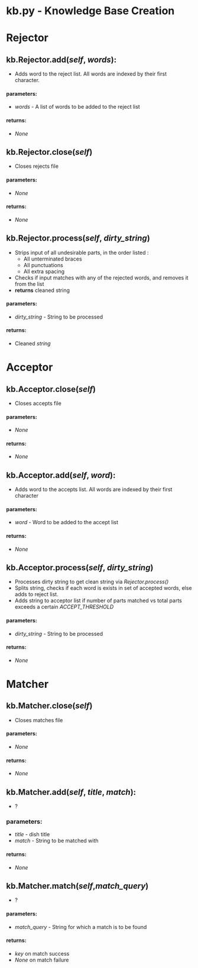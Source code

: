 # kb.py - Knowledge Base Creation

##

# Rejector

##  kb.Rejector.add(*self*, *words*):  
 *  Adds word to the reject list. All words are indexed by their first character.

#### parameters:
- *words* - A list of words to be added to the reject list

#### returns: 
- *None*


## kb.Rejector.close(*self*)
 *  Closes rejects file

#### parameters:
- *None*

#### returns: 
- *None*


## kb.Rejector.process(*self*, *dirty_string*)  
 * Strips input of all undesirable parts, in the order listed :  
    * All unterminated braces
    * All punctuations
    * All extra spacing
 * Checks if input matches with any of the rejected words, and removes it from the list
 * **returns** cleaned string

#### parameters:
- *dirty_string* - String to be processed

#### returns: 
- Cleaned *string*

##

# Acceptor

## kb.Acceptor.close(*self*)
 *  Closes accepts file

#### parameters:
- *None*

#### returns: 
- *None*

## kb.Acceptor.add(*self*, *word*):  
 *  Adds word to the accepts list. All words are indexed by their first character

#### parameters:
- *word* - Word to be added to the accept list
#### returns: 
- *None*

## kb.Acceptor.process(*self*, *dirty_string*)
 * Processes dirty string to get clean string via *Rejector.process()*
 * Splits string, checks if each word is exists in set of accepted words, else adds to reject list.
 * Adds string to acceptor list if number of parts matched vs total parts exceeds a certain *ACCEPT_THRESHOLD*

#### parameters:
- *dirty_string* - String to be processed

#### returns: 
- *None*

##

# Matcher

## kb.Matcher.close(*self*)
 *  Closes matches file

#### parameters:
- *None*

#### returns: 
- *None*

## kb.Matcher.add(*self*, *title*, *match*):  
 *  ?

### parameters:
- *title* - dish title
- *match* - String to be matched with

#### returns: 
- *None*


## kb.Matcher.match(*self*,*match_query*)
 * ?

#### parameters:
- *match_query* - String for which a match is to be found

#### returns:
- *key* on match success
- *None* on match failure



##


